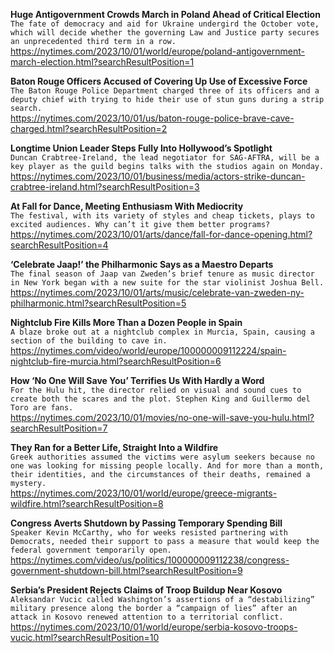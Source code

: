 **Huge Antigovernment Crowds March in Poland Ahead of Critical Election**\
`The fate of democracy and aid for Ukraine undergird the October vote, which will decide whether the governing Law and Justice party secures an unprecedented third term in a row.`\
https://nytimes.com/2023/10/01/world/europe/poland-antigovernment-march-election.html?searchResultPosition=1

**Baton Rouge Officers Accused of Covering Up Use of Excessive Force**\
`The Baton Rouge Police Department charged three of its officers and a deputy chief with trying to hide their use of stun guns during a strip search.`\
https://nytimes.com/2023/10/01/us/baton-rouge-police-brave-cave-charged.html?searchResultPosition=2

**Longtime Union Leader Steps Fully Into Hollywood’s Spotlight**\
`Duncan Crabtree-Ireland, the lead negotiator for SAG-AFTRA, will be a key player as the guild begins talks with the studios again on Monday.`\
https://nytimes.com/2023/10/01/business/media/actors-strike-duncan-crabtree-ireland.html?searchResultPosition=3

**At Fall for Dance, Meeting Enthusiasm With Mediocrity**\
`The festival, with its variety of styles and cheap tickets, plays to excited audiences. Why can’t it give them better programs?`\
https://nytimes.com/2023/10/01/arts/dance/fall-for-dance-opening.html?searchResultPosition=4

**‘Celebrate Jaap!’ the Philharmonic Says as a Maestro Departs**\
`The final season of Jaap van Zweden’s brief tenure as music director in New York began with a new suite for the star violinist Joshua Bell.`\
https://nytimes.com/2023/10/01/arts/music/celebrate-van-zweden-ny-philharmonic.html?searchResultPosition=5

**Nightclub Fire Kills More Than a Dozen People in Spain**\
`A blaze broke out at a nightclub complex in Murcia, Spain, causing a section of the building to cave in.`\
https://nytimes.com/video/world/europe/100000009112224/spain-nightclub-fire-murcia.html?searchResultPosition=6

**How ‘No One Will Save You’ Terrifies Us With Hardly a Word**\
`For the Hulu hit, the director relied on visual and sound cues to create both the scares and the plot. Stephen King and Guillermo del Toro are fans.`\
https://nytimes.com/2023/10/01/movies/no-one-will-save-you-hulu.html?searchResultPosition=7

**They Ran for a Better Life, Straight Into a Wildfire**\
`Greek authorities assumed the victims were asylum seekers because no one was looking for missing people locally. And for more than a month, their identities, and the circumstances of their deaths, remained a mystery.`\
https://nytimes.com/2023/10/01/world/europe/greece-migrants-wildfire.html?searchResultPosition=8

**Congress Averts Shutdown by Passing Temporary Spending Bill**\
`Speaker Kevin McCarthy, who for weeks resisted partnering with Democrats, needed their support to pass a measure that would keep the federal government temporarily open.`\
https://nytimes.com/video/us/politics/100000009112238/congress-government-shutdown-bill.html?searchResultPosition=9

**Serbia’s President Rejects Claims of Troop Buildup Near Kosovo**\
`Aleksandar Vucic called Washington’s assertions of a “destabilizing” military presence along the border a “campaign of lies” after an attack in Kosovo renewed attention to a territorial conflict.`\
https://nytimes.com/2023/10/01/world/europe/serbia-kosovo-troops-vucic.html?searchResultPosition=10

